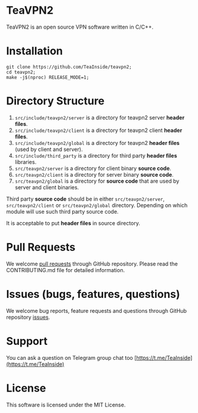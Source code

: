

# TeaVPN2
TeaVPN2 is an open source VPN software written in C/C++.


# Installation
```
git clone https://github.com/TeaInside/teavpn2;
cd teavpn2;
make -j$(nproc) RELEASE_MODE=1;
```

# Directory Structure
1. `src/include/teavpn2/server` is a directory for teavpn2 server **header files**.
2. `src/include/teavpn2/client` is a directory for teavpn2 client **header files**.
3. `src/include/teavpn2/global` is a directory for teavpn2 **header files** (used by client and server).
4. `src/include/third_party` is a directory for third party **header files** libraries.
5. `src/teavpn2/server` is a directory for client binary **source code**.
6. `src/teavpn2/client` is a directory for server binary **source code**.
7. `src/teavpn2/global` is a directory for **source code** that are used by server and client binaries.

Third party **source code** should be in either `src/teavpn2/server`, `src/teavpn2/client` or `src/teavpn2/global` directory. Depending on which module will use such third party source code.

It is acceptable to put **header files** in source directory.


# Pull Requests
We welcome [pull requests](https://github.com/TeaInside/teavpn2/pulls) through GitHub repository. Please read the CONTRIBUTING.md file for detailed information.


# Issues (bugs, features, questions)
We welcome bug reports, feature requests and questions through GitHub repository [issues](https://github.com/TeaInside/teavpn2/issues).


# Support
You can ask a question on Telegram group chat too
[https://t.me/TeaInside](https://t.me/TeaInside)


# License
This software is licensed under the MIT License.
